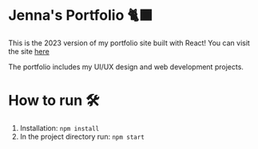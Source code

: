 # Jenna's Portfolio 🐈‍⬛

This is the 2023 version of my portfolio site built with React! You can visit the site [here](https://www.hanjenna.com/)

The portfolio includes my UI/UX design and web development projects. 


# How to run 🛠
1. Installation: `npm install`
2. In the project directory run: `npm start`
